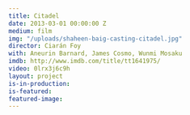 ```yaml
---
title: Citadel
date: 2013-03-01 00:00:00 Z
medium: film
img: "/uploads/shaheen-baig-casting-citadel.jpg"
director: Ciarán Foy
with: Aneurin Barnard, James Cosmo, Wunmi Mosaku
imdb: http://www.imdb.com/title/tt1641975/
video: 0lrx3j6c9h
layout: project
is-in-production: 
is-featured: 
featured-image: 
---
```


